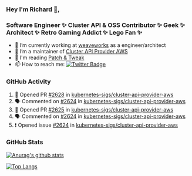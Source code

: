 ### Hey I'm Richard 👋, 

<h3 align="left">Software Engineer ✨ Cluster API & OSS Contributor ✨ Geek ✨ Architect ✨ Retro Gaming Addict ✨ Lego Fan ✨</h3>

- 🔭 I’m currently working at [weaveworks](https://github.com/weaveworks) as a engineer/architect
- 👯 I’m a maintainer of [Cluster API Provider AWS](https://github.com/kubernetes-sigs/cluster-api-provider-aws)
- 💬 I'm reading [Patch & Tweak](https://bjooks.com/products/patch-tweak-exploring-modular-synthesis)
- 📫 How to reach me: [![Twitter Badge](https://img.shields.io/badge/-@fruit_case-00acee?style=flat&logo=Twitter&logoColor=white)](https://twitter.com/intent/follow?screen_name=fruit_case "Follow on Twitter")

### GitHub Activity 

<!--START_SECTION:activity-->
1. 💪 Opened PR [#2628](https://github.com/kubernetes-sigs/cluster-api-provider-aws/pull/2628) in [kubernetes-sigs/cluster-api-provider-aws](https://github.com/kubernetes-sigs/cluster-api-provider-aws)
2. 🗣 Commented on [#2624](https://github.com/kubernetes-sigs/cluster-api-provider-aws/issues/2624) in [kubernetes-sigs/cluster-api-provider-aws](https://github.com/kubernetes-sigs/cluster-api-provider-aws)
3. 💪 Opened PR [#2625](https://github.com/kubernetes-sigs/cluster-api-provider-aws/pull/2625) in [kubernetes-sigs/cluster-api-provider-aws](https://github.com/kubernetes-sigs/cluster-api-provider-aws)
4. 🗣 Commented on [#2624](https://github.com/kubernetes-sigs/cluster-api-provider-aws/issues/2624) in [kubernetes-sigs/cluster-api-provider-aws](https://github.com/kubernetes-sigs/cluster-api-provider-aws)
5. ❗️ Opened issue [#2624](https://github.com/kubernetes-sigs/cluster-api-provider-aws/issues/2624) in [kubernetes-sigs/cluster-api-provider-aws](https://github.com/kubernetes-sigs/cluster-api-provider-aws)
<!--END_SECTION:activity-->

### GitHub Stats

[![Anurag's github stats](https://github-readme-stats.vercel.app/api?username=richardcase&count_private=true&show_icons=true)](https://github.com/anuraghazra/github-readme-stats)

[![Top Langs](https://github-readme-stats.vercel.app/api/top-langs/?username=richardcase&hide=html&layout=compact)](https://github.com/anuraghazra/github-readme-stats)

